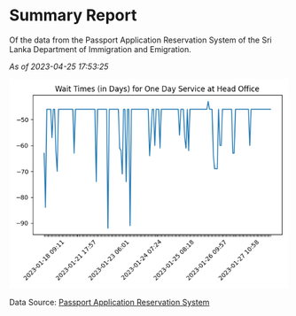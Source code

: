 # Summary Report

Of the data from the Passport Application Reservation System of the Sri Lanka Department of Immigration and Emigration.

*As of 2023-04-25 17:53:25*

![Wait Time Chart](summary.wait_time_chart.png)

Data Source: [Passport Application Reservation System](https://eservices.immigration.gov.lk:8443/appointment/pages/reservationApplication.xhtml)